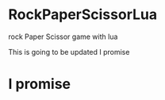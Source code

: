 # RockPaperScissorLua
rock Paper Scissor game with lua


This is going to be updated
I promise

# I promise
